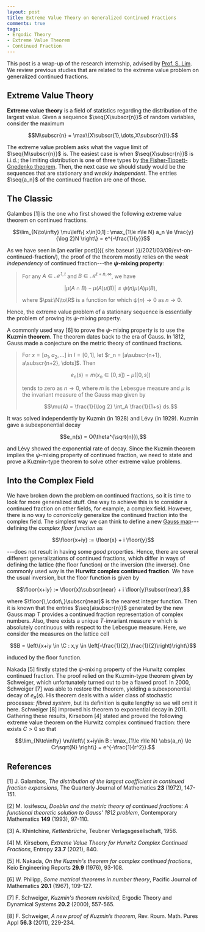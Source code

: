 ```yaml
---
layout: post
title: Extreme Value Theory on Generalized Continued Fractions
comments: true
tags: 
- Ergodic Theory
- Extreme Value Theorem
- Continued Fraction
---
```


This post is a wrap-up of the research internship, advised by [Prof. S. Lim](http://www.math.snu.ac.kr/~lim/). We review previous studies that are related to the extreme value problem on generalized continued fractions.


## Extreme Value Theory
**Extreme value theory** is a field of statistics regarding the distribution of the largest value. Given a sequence $\seq{X\subscr{n}}$ of random variables, consider the maximum

$$M\subscr{n} = \max\{X\subscr{1},\dots,X\subscr{n}\}.$$

The extreme value problem asks what the vague limit of $\seq{M\subscr{n}}$ is. The easiest case is when $\seq{X\subscr{n}}$ is i.i.d.; the limiting distribution is one of three types by [the Fisher-Tippett-Gnedenko theorem](https://en.wikipedia.org/wiki/Fisher%E2%80%93Tippett%E2%80%93Gnedenko_theorem). Then, the next case we should study would be the sequences that are stationary and *weakly independent*. The entries $\seq{a_n}$ of the continued fraction are one of those.


## The Classic
Galambos [1] is the one who first showed the following extreme value theorem on continued fractions.

$$\lim_{N\to\infty} \mu\left\{ x\in[0,1] : \max_{1\le n\le N} a_n \le \frac{y}{\log 2}N \right\} = e^{-\frac{1}{y}}$$

As we have seen in [an earlier post]({{ site.baseurl }}/2021/03/09/evt-on-continued-fraction/), the proof of the theorem mostly relies on the *weak independency* of continued fraction---the **$\psi$-mixing property**:

> For any $A\in\mathcal{M}^{1,t}$ and $B\in\mathcal{M}^{t+n,\infty}$, we have
> 
> $$\left\lvert \mu(A\cap B) - \mu(A)\mu(B) \right\rvert \le \psi(n)\mu(A)\mu(B),$$
> 
> where $\psi:\N\to\R$ is a function for which $\psi(n)\to0$ as $n\to0$.

Hence, the extreme value problem of a stationary sequence is essentially the problem of proving its $\psi$-mixing property.

A commonly used way [6] to prove the $\psi$-mixing property is to use the **Kuzmin theorem**. The theorem dates back to the era of Gauss. In 1812, Gauss made a conjecture on the metric theory of continued fractions.

> For $x = [a_1, a_2, \dots]$ in $I = [0,1]$, let $r_n = [a\subscr{n+1}, a\subscr{n+2}, \dots]$. Then
> 
> $$e_n(s) = m(x_n \in [0,s]) - \mu([0,s])$$
> 
> tends to zero as $n\to0$, where $m$ is the Lebesgue measure and $\mu$ is the invariant measure of the Gauss map given by 
> 
> $$\mu(A) = \frac{1}{\log 2} \int_A \frac{1}{1+s} ds.$$

It was solved independently by Kuzmin (in 1928) and Lévy (in 1929). Kuzmin gave a subexponential decay

$$e_n(s) = O(\theta^{\sqrt{n}}),$$

and Lévy showed the exponential rate of decay. Since the Kuzmin theorem implies the $\psi$-mixing property of continued fraction, we need to state and prove a Kuzmin-type theorem to solve other extreme value problems.


## Into the Complex Field
We have broken down the problem on continued fractions, so it is time to look for more generalized stuff. One way to achieve this is to consider a continued fraction on other fields, for example, a complex field. However, there is no way to *canonically* generalize the continued fraction into the complex field. The simplest way we can think to define a new [Gauss map](https://en.wikipedia.org/wiki/Gauss%E2%80%93Kuzmin%E2%80%93Wirsing_operator#The_Gauss_map)---defining the *complex floor function* as

$$\floor{x+iy} := \floor{x} + i \floor{y}$$

---does not result in having some *good* properties. Hence, there are several different generalizations of continued fractions, which differ in ways of defining the lattice (the floor function) or the inversion (the inverse). One commonly used way is the **Hurwitz complex continued fraction**. We have the usual inversion, but the floor function is given by 

$$\floor{x+iy} := \floor{x}\subscr{near} + i \floor{y}\subscr{near},$$

where $\floor{\,\cdot\,}\subscr{near}$ is the nearest integer function. Then it is known that the entries $\seq{a\subscr{n}}$ generated by the new Gauss map $T$ provides a continued fraction representation of complex numbers. Also, there exists a unique $T$-invariant measure $\nu$ which is absolutely continuous with respect to the Lebesgue measure. Here, we consider the measures on the lattice cell

$$B = \left\{x+iy \in \C : x,y \in \left[-\frac{1}{2},\frac{1}{2}\right)\right\}$$

induced by the floor function.

Nakada [5] firstly stated the $\psi$-mixing property of the Hurwitz complex continued fraction. The proof relied on the Kuzmin-type theorem given by Schweiger, which unfortunately turned out to be a flawed proof. In 2000, Schweiger [7] was able to restore the theorem, yielding a subexponential decay of $e_n(s)$. His theorem deals with a wider class of stochastic processes: *fibred system*, but its definition is quite lengthy so we will omit it here. Schweiger [8] improved his theorem to exponential decay in 2011. Gathering these results, Kirsebom [4] stated and proved the following extreme value theorem on the Hurwitz complex continued fraction: there exists $C>0$ so that 

$$\lim_{N\to\infty} \nu\left\{ x+iy\in B : \max_{1\le n\le N} \abs{a_n} \le Cr\sqrt{N} \right\} = e^{-\frac{1}{r^2}}.$$



## References
[1] J. Galambos, *The distribution of the largest coefficient in continued fraction expansions*, The Quarterly Journal of Mathematics **23** (1972), 147-151.

[2] M. Iosifescu, *Doeblin and the metric theory of continued fractions: A functional theoretic solution to Gauss' 1812 problem*, Contemporary Mathematics **149** (1993), 97-110.

[3] A. Khintchine, *Kettenbrüche*, Teubner Verlagsgesellschaft, 1956.

[4] M. Kirsebom, *Extreme Value Theory for Hurwitz Complex Continued Fractions*, Entropy **23.7** (2021), 840.

[5] H. Nakada, *On the Kuzmin's theorem for complex continued fractions*, Keio Engineering Reports **29.9** (1976), 93-108.

[6] W. Philipp, *Some metrical theorems in number theory*, Pacific Journal of Mathematics **20.1** (1967), 109-127.

[7] F. Schweiger, *Kuzmin's theorem revisited*, Ergodic Theory and Dynamical Systems **20.2** (2000), 557-565.

[8] F. Schweiger, *A new proof of Kuzmin’s theorem*, Rev. Roum. Math. Pures Appl **56.3** (2011), 229-234.
